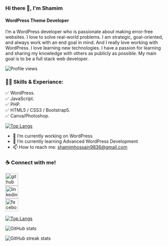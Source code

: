 ### Hi there 👋, I'm Shamim
#### WordPress Theme Developer
I’m a WordPress developer who is passionate about making error-free websites. I love to solve real-world problems. I am strategic, goal-oriented, and always work with an end goal in mind. And I really love working with WordPress. I love learning new technologies. I have a passion for learning and sharing my knowledge with others as publicly as possible. My main goal is to be a full stack web developer.

![Profile views](https://gpvc.arturio.dev/skshami)  

### 👨‍💻 Skills & Experiance: </br>
✅ WordPress.</br>
✅ JavaScript.</br>
✅ PHP.</br>
✅ HTML5 / CSS3 / Bootstrap5.</br>
✅ Canva/Photoshop.</br>

[![Top Langs](https://github-readme-stats.vercel.app/api/top-langs/?username=skshami)](https://github.com/anuraghazra/github-readme-stats)

- 🔭 I’m currently working on WordPress 
- 🌱 I’m currently learning Advanced WordPress Development 
- 📫 How to reach me: shamimhossain9836@gmail.com 

###  ☕ Connect with me! </br>
[<img src='https://cdn.jsdelivr.net/npm/simple-icons@3.0.1/icons/github.svg' alt='github' height='40'>](https://github.com/skshami) </br> [<img src='https://cdn.jsdelivr.net/npm/simple-icons@3.0.1/icons/linkedin.svg' alt='linkedin' height='40'>](https://www.linkedin.com/in/skshami/) </br> [<img src='https://cdn.jsdelivr.net/npm/simple-icons@3.0.1/icons/facebook.svg' alt='facebook' height='40'>](https://www.facebook.com/skshami6)  

[![Top Langs](https://github-readme-stats.vercel.app/api/top-langs/?username=skshami)](https://github.com/anuraghazra/github-readme-stats)

![GitHub stats](https://github-readme-stats.vercel.app/api?username=skshami&show_icons=true&count_private=true)  

![GitHub streak stats](https://github-readme-streak-stats.herokuapp.com/?user=skshami)  


